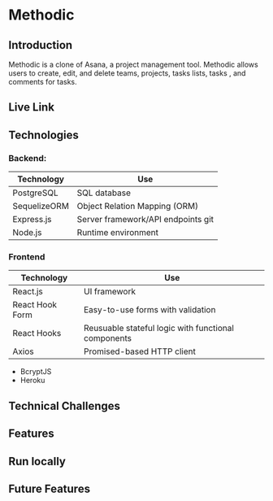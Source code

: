 # Methodic

## Introduction

Methodic is a clone of Asana, a project management tool. Methodic allows users to create, edit, and delete teams, projects, tasks lists, tasks , and comments for tasks.

## Live Link

## Technologies

### Backend:

| Technology   | Use                                |
| ------------ | ---------------------------------- |
| PostgreSQL   | SQL database                       |
| SequelizeORM | Object Relation Mapping (ORM)      |
| Express.js   | Server framework/API endpoints git |
| Node.js      | Runtime environment                |

### Frontend

| Technology      | Use                                                 |
| --------------- | --------------------------------------------------- |
| React.js        | UI framework                                        |
| React Hook Form | Easy-to-use forms with validation                   |
| React Hooks     | Reusuable stateful logic with functional components |
| Axios           | Promised-based HTTP client                          |

- BcryptJS
- Heroku

## Technical Challenges

## Features

## Run locally

## Future Features
